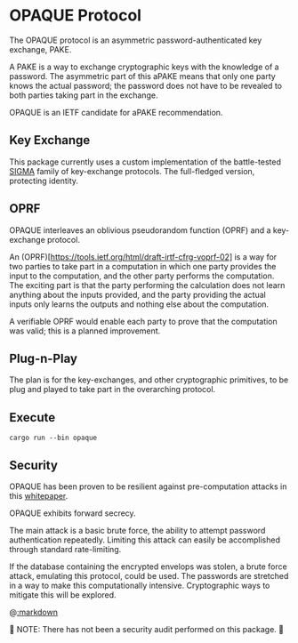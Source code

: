 # OPAQUE Protocol
The OPAQUE protocol is an asymmetric password-authenticated key exchange, PAKE.

A PAKE is a way to exchange cryptographic keys with the knowledge of a password.
The asymmetric part of this aPAKE means that only one party knows the actual
password; the password does not have to be revealed to both parties taking
part in the exchange.

OPAQUE is an IETF candidate for aPAKE recommendation.

## Key Exchange

This package currently uses a custom implementation of the battle-tested
[SIGMA](https://webee.technion.ac.il/~hugo/sigma-pdf.pdf) family of key-exchange
protocols. The full-fledged version, protecting identity.

## OPRF

OPAQUE interleaves an oblivious pseudorandom function (OPRF) and a key-exchange
protocol.

An (OPRF)[https://tools.ietf.org/html/draft-irtf-cfrg-voprf-02] is a way for
two parties to take part in a computation in which one party provides the input
to the computation, and the other party performs the computation. The exciting
part is that the party performing the calculation does not learn anything about the
inputs provided, and the party providing the actual inputs only learns the outputs
and nothing else about the computation.

A verifiable OPRF would enable each party to prove that the computation
was valid; this is a planned improvement.


## Plug-n-Play

The plan is for the key-exchanges, and other cryptographic primitives, to be
plug and played to take part in the overarching protocol.


## Execute

    cargo run --bin opaque

## Security

OPAQUE has been proven to be resilient against pre-computation attacks
in this [whitepaper](https://eprint.iacr.org/2018/163.pdf).

OPAQUE exhibits forward secrecy.

The main attack is a basic brute force, the ability to attempt password
authentication repeatedly. Limiting this attack can easily be accomplished
through standard rate-limiting.

If the database containing the encrypted envelops was stolen, a brute
force attack, emulating this protocol, could be used. The passwords
are stretched in a way to make this computationally intensive. Cryptographic
ways to mitigate this will be explored.


@[:markdown](ToDo.md)

🎸 NOTE: There has not been a security audit performed on this package. 🎸



